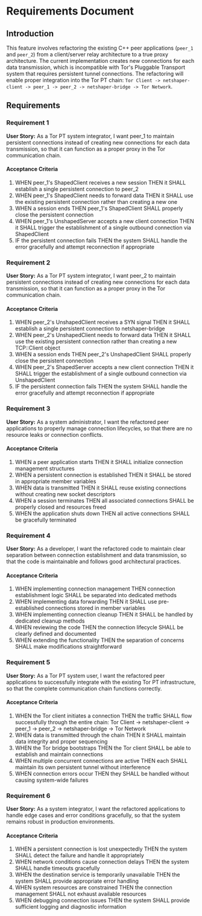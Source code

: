 # Requirements Document

## Introduction

This feature involves refactoring the existing C++ peer applications (`peer_1` and `peer_2`) from a client/server relay architecture to a true proxy architecture. The current implementation creates new connections for each data transmission, which is incompatible with Tor's Pluggable Transport system that requires persistent tunnel connections. The refactoring will enable proper integration into the Tor PT chain: `Tor Client -> netshaper-client -> peer_1 -> peer_2 -> netshaper-bridge -> Tor Network`.

## Requirements

### Requirement 1

**User Story:** As a Tor PT system integrator, I want peer_1 to maintain persistent connections instead of creating new connections for each data transmission, so that it can function as a proper proxy in the Tor communication chain.

#### Acceptance Criteria

1. WHEN peer_1's ShapedClient receives a new session THEN it SHALL establish a single persistent connection to peer_2
2. WHEN peer_1's ShapedClient needs to forward data THEN it SHALL use the existing persistent connection rather than creating a new one
3. WHEN a session ends THEN peer_1's ShapedClient SHALL properly close the persistent connection
4. WHEN peer_1's UnshapedServer accepts a new client connection THEN it SHALL trigger the establishment of a single outbound connection via ShapedClient
5. IF the persistent connection fails THEN the system SHALL handle the error gracefully and attempt reconnection if appropriate

### Requirement 2

**User Story:** As a Tor PT system integrator, I want peer_2 to maintain persistent connections instead of creating new connections for each data transmission, so that it can function as a proper proxy in the Tor communication chain.

#### Acceptance Criteria

1. WHEN peer_2's UnshapedClient receives a SYN signal THEN it SHALL establish a single persistent connection to netshaper-bridge
2. WHEN peer_2's UnshapedClient needs to forward data THEN it SHALL use the existing persistent connection rather than creating a new TCP::Client object
3. WHEN a session ends THEN peer_2's UnshapedClient SHALL properly close the persistent connection
4. WHEN peer_2's ShapedServer accepts a new client connection THEN it SHALL trigger the establishment of a single outbound connection via UnshapedClient
5. IF the persistent connection fails THEN the system SHALL handle the error gracefully and attempt reconnection if appropriate

### Requirement 3

**User Story:** As a system administrator, I want the refactored peer applications to properly manage connection lifecycles, so that there are no resource leaks or connection conflicts.

#### Acceptance Criteria

1. WHEN a peer application starts THEN it SHALL initialize connection management structures
2. WHEN a persistent connection is established THEN it SHALL be stored in appropriate member variables
3. WHEN data is transmitted THEN it SHALL reuse existing connections without creating new socket descriptors
4. WHEN a session terminates THEN all associated connections SHALL be properly closed and resources freed
5. WHEN the application shuts down THEN all active connections SHALL be gracefully terminated

### Requirement 4

**User Story:** As a developer, I want the refactored code to maintain clear separation between connection establishment and data transmission, so that the code is maintainable and follows good architectural practices.

#### Acceptance Criteria

1. WHEN implementing connection management THEN connection establishment logic SHALL be separated into dedicated methods
2. WHEN implementing data forwarding THEN it SHALL use pre-established connections stored in member variables
3. WHEN implementing connection cleanup THEN it SHALL be handled by dedicated cleanup methods
4. WHEN reviewing the code THEN the connection lifecycle SHALL be clearly defined and documented
5. WHEN extending the functionality THEN the separation of concerns SHALL make modifications straightforward

### Requirement 5

**User Story:** As a Tor PT system user, I want the refactored peer applications to successfully integrate with the existing Tor PT infrastructure, so that the complete communication chain functions correctly.

#### Acceptance Criteria

1. WHEN the Tor client initiates a connection THEN the traffic SHALL flow successfully through the entire chain: Tor Client -> netshaper-client -> peer_1 -> peer_2 -> netshaper-bridge -> Tor Network
2. WHEN data is transmitted through the chain THEN it SHALL maintain data integrity and proper sequencing
3. WHEN the Tor bridge bootstraps THEN the Tor client SHALL be able to establish and maintain connections
4. WHEN multiple concurrent connections are active THEN each SHALL maintain its own persistent tunnel without interference
5. WHEN connection errors occur THEN they SHALL be handled without causing system-wide failures

### Requirement 6

**User Story:** As a system integrator, I want the refactored applications to handle edge cases and error conditions gracefully, so that the system remains robust in production environments.

#### Acceptance Criteria

1. WHEN a persistent connection is lost unexpectedly THEN the system SHALL detect the failure and handle it appropriately
2. WHEN network conditions cause connection delays THEN the system SHALL handle timeouts gracefully
3. WHEN the destination service is temporarily unavailable THEN the system SHALL provide appropriate error handling
4. WHEN system resources are constrained THEN the connection management SHALL not exhaust available resources
5. WHEN debugging connection issues THEN the system SHALL provide sufficient logging and diagnostic information